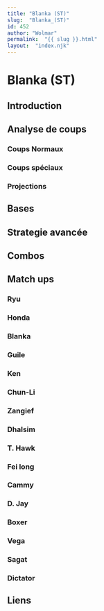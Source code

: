 ```yaml
---
title: "Blanka (ST)"
slug:  "Blanka_(ST)"
id: 452
author: "Wolmar"
permalink:  "{{ slug }}.html"
layout:  "index.njk"
---
```


# Blanka (ST)

## Introduction

## Analyse de coups

### Coups Normaux

### Coups spéciaux

### Projections

## Bases

## Strategie avancée

## Combos

## Match ups

### Ryu

### Honda

### Blanka

### Guile

### Ken

### Chun-Li

### Zangief

### Dhalsim

### T. Hawk

### Fei long

### Cammy

### D. Jay

### Boxer

### Vega

### Sagat

### Dictator

## Liens
